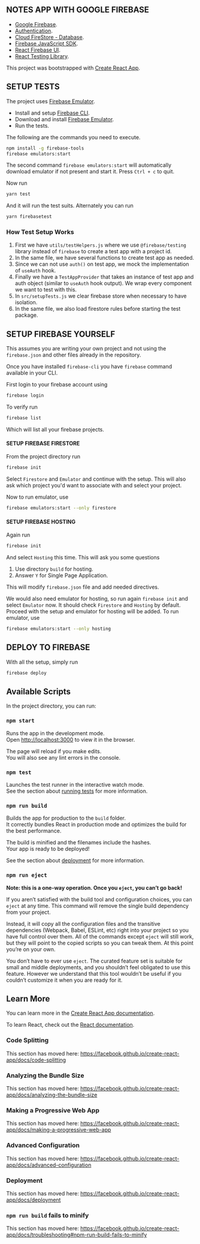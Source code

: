 ## NOTES APP WITH GOOGLE FIREBASE

- [Google Firebase](https://firebase.google.com/).
- [Authentication](https://firebase.google.com/docs/auth).
- [Cloud FireStore - Database](https://firebase.google.com/docs/firestore).
- [Firebase JavaScript SDK](https://firebase.google.com/docs/reference/js).
- [React Firebase UI](https://github.com/firebase/firebaseui-web-react).
- [React Testing Library](https://testing-library.com/docs/react-testing-library/intro).

This project was bootstrapped with
[Create React App](https://github.com/facebook/create-react-app).

## SETUP TESTS

The project uses
[Firebase Emulator](https://firebase.google.com/docs/rules/emulator-setup).

- Install and setup [Firebase CLI](https://firebase.google.com/docs/cli).
- Download and install
  [Firebase Emulator](https://firebase.google.com/docs/rules/emulator-setup).
- Run the tests.

The following are the commands you need to execute.

```bash
npm install -g firebase-tools
firebase emulators:start
```

The second command `firebase emulators:start` will automatically download
emulator if not present and start it. Press `Ctrl + c` to quit.

Now run

```bash
yarn test
```

And it will run the test suits. Alternately you can run

```bash
yarn firebasetest
```

### How Test Setup Works

1. First we have `utils/testHelpers.js` where we use `@firebase/testing` library
   instead of `firebase` to create a test app with a project id.
2. In the same file, we have several functions to create test app as needed.
3. Since we can not use `auth()` on test app, we mock the implementation of
   `useAuth` hook.
4. Finally we have a `TestAppProvider` that takes an instance of test app and
   auth object (similar to `useAuth` hook output). We wrap every component we
   want to test with this.
5. In `src/setupTests.js` we clear firebase store when necessary to have
   isolation.
6. In the same file, we also load firestore rules before starting the test
   package.

## SETUP FIREBASE YOURSELF

This assumes you are writing your own project and not using the `firebase.json`
and other files already in the repository.

Once you have installed `firebase-cli` you have `firebase` command available in
your CLI.

First login to your firebase account using

```bash
firebase login
```

To verify run

```bash
firebase list
```

Which will list all your firebase projects.

#### SETUP FIREBASE FIRESTORE

From the project directory run

```bash
firebase init
```

Select `Firestore` and `Emulator` and continue with the setup. This will also
ask which project you'd want to associate with and select your project.

Now to run emulator, use

```bash
firebase emulators:start --only firestore
```

#### SETUP FIREBASE HOSTING

Again run

```bash
firebase init
```

And select `Hosting` this time. This will ask you some questions

1. Use directory `build` for hosting.
2. Answer `Y` for Single Page Application.

This will modify `firebase.json` file and add needed directives.

We would also need emulator for hosting, so run again `firebase init` and select
`Emulator` now. It should check `Firestore` and `Hosting` by default. Proceed
with the setup and emulator for hosting will be added. To run emulator, use

```bash
firebase emulators:start --only hosting
```

## DEPLOY TO FIREBASE

With all the setup, simply run

```bash
firebase deploy
```

## Available Scripts

In the project directory, you can run:

### `npm start`

Runs the app in the development mode.<br> Open
[http://localhost:3000](http://localhost:3000) to view it in the browser.

The page will reload if you make edits.<br> You will also see any lint errors in
the console.

### `npm test`

Launches the test runner in the interactive watch mode.<br> See the section
about
[running tests](https://facebook.github.io/create-react-app/docs/running-tests)
for more information.

### `npm run build`

Builds the app for production to the `build` folder.<br> It correctly bundles
React in production mode and optimizes the build for the best performance.

The build is minified and the filenames include the hashes.<br> Your app is
ready to be deployed!

See the section about
[deployment](https://facebook.github.io/create-react-app/docs/deployment) for
more information.

### `npm run eject`

**Note: this is a one-way operation. Once you `eject`, you can’t go back!**

If you aren’t satisfied with the build tool and configuration choices, you can
`eject` at any time. This command will remove the single build dependency from
your project.

Instead, it will copy all the configuration files and the transitive
dependencies (Webpack, Babel, ESLint, etc) right into your project so you have
full control over them. All of the commands except `eject` will still work, but
they will point to the copied scripts so you can tweak them. At this point
you’re on your own.

You don’t have to ever use `eject`. The curated feature set is suitable for
small and middle deployments, and you shouldn’t feel obligated to use this
feature. However we understand that this tool wouldn’t be useful if you couldn’t
customize it when you are ready for it.

## Learn More

You can learn more in the
[Create React App documentation](https://facebook.github.io/create-react-app/docs/getting-started).

To learn React, check out the [React documentation](https://reactjs.org/).

### Code Splitting

This section has moved here:
https://facebook.github.io/create-react-app/docs/code-splitting

### Analyzing the Bundle Size

This section has moved here:
https://facebook.github.io/create-react-app/docs/analyzing-the-bundle-size

### Making a Progressive Web App

This section has moved here:
https://facebook.github.io/create-react-app/docs/making-a-progressive-web-app

### Advanced Configuration

This section has moved here:
https://facebook.github.io/create-react-app/docs/advanced-configuration

### Deployment

This section has moved here:
https://facebook.github.io/create-react-app/docs/deployment

### `npm run build` fails to minify

This section has moved here:
https://facebook.github.io/create-react-app/docs/troubleshooting#npm-run-build-fails-to-minify
